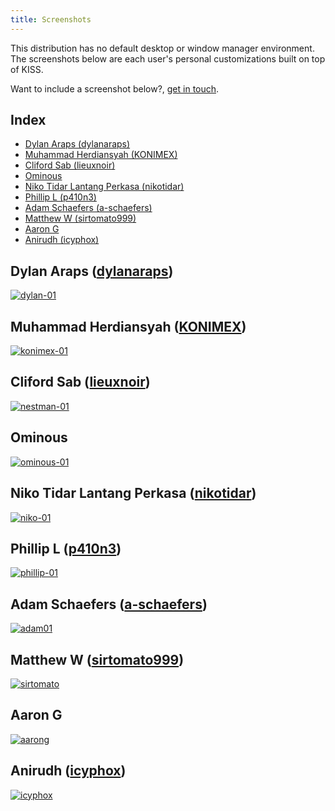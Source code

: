 ```yaml
---
title: Screenshots
---
```


This distribution has no default desktop or window manager environment. The screenshots below are each user's personal customizations built on top of KISS.

Want to include a screenshot below?, [get in touch](/contact.txt).

## Index

<!-- vim-markdown-toc GFM -->

* [Dylan Araps (dylanaraps)](#dylan-araps-dylanaraps)
* [Muhammad Herdiansyah (KONIMEX)](#muhammad-herdiansyah-konimex)
* [Cliford Sab (lieuxnoir)](#cliford-sab-lieuxnoir)
* [Ominous](#ominous)
* [Niko Tidar Lantang Perkasa (nikotidar)](#niko-tidar-lantang-perkasa-nikotidar)
* [Phillip L (p410n3)](#phillip-l-p410n3)
* [Adam Schaefers (a-schaefers)](#adam-schaefers-a-schaefers)
* [Matthew W (sirtomato999)](#matthew-w-sirtomato999)
* [Aaron G](#aaron-g)
* [Anirudh (icyphox)](#anirudh-icyphox)

<!-- vim-markdown-toc -->


## Dylan Araps ([dylanaraps](https://github.com/dylanaraps))

<a href="/images/dylan01.jpg">
<p><picture>
  <source srcset="/images/dylan01.webp" type="image/webp">
  <img src="/images/dylan01.jpg" alt="dylan-01">
</picture></p>
</a>

## Muhammad Herdiansyah ([KONIMEX](https://github.com/konimex))

<a href="/images/konimex01.jpg">
<p><picture>
  <source srcset="/images/konimex01.webp" type="image/webp">
  <img src="/images/konimex01.jpg" alt="konimex-01">
</picture></p>
</a>

## Cliford Sab ([lieuxnoir](https://github.com/lieuxnoir))

<a href="/images/nestman01.jpg">
<p><picture>
  <img src="/images/nestman01.jpg" alt="nestman-01">
</picture></p>
</a>


## Ominous

<a href="/images/ominous01.jpg">
<p><picture>
  <source srcset="/images/ominous01.webp" type="image/webp">
  <img src="/images/ominous01.jpg" alt="ominous-01">
</picture></p>
</a>

## Niko Tidar Lantang Perkasa ([nikotidar](https://github.com/nikotidar))

<a href="/images/niko01.jpg">
<p><picture>
  <source srcset="/images/niko01.webp" type="image/webp">
  <img src="/images/niko01.jpg" alt="niko-01">
</picture></p>
</a>

## Phillip L ([p410n3](https://github.com/p410n3))

<a href="/images/phillip01.jpg">
<p><picture>
  <source srcset="/images/phillip01.webp" type="image/webp">
  <img src="/images/phillip01.jpg" alt="phillip-01">
</picture></p>
</a>

## Adam Schaefers ([a-schaefers](https://github.com/a-schaefers))

<a href="/images/adam01.jpg">
<p><picture>
  <source srcset="/images/adam01.webp" type="image/webp">
  <img src="/images/adam01.jpg" alt="adam01">
</picture></p>
</a>

## Matthew W ([sirtomato999](https://github.com/sirtomato999))

<a href="/images/sirtomato.jpg">
<p><picture>
  <source srcset="/images/sirtomato.webp" type="image/webp">
  <img src="/images/sirtomato.jpg" alt="sirtomato">
</picture></p>
</a>

## Aaron G

<a href="/images/aarong.png">
<p><picture>
  <img src="/images/aarong.png" alt="aarong">
</picture></p>
</a>

## Anirudh ([icyphox](https://icyphox.sh))

<a href="/images/icyphox.jpg">
<p><picture>
  <img src="/images/icyphox.jpg" alt="icyphox">
</picture></p>
</a>
